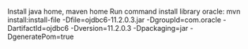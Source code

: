 Install java home, maven home
Run command install library oracle: mvn install:install-file -Dfile=ojdbc6-11.2.0.3.jar  -DgroupId=com.oracle -DartifactId=ojdbc6 -Dversion=11.2.0.3 -Dpackaging=jar -DgeneratePom=true